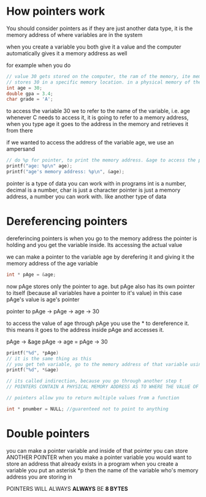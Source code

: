 # How pointers work
You should consider pointers as if they are just another data type, it is the memory address of where variables are in the system

when you create a variable you both give it a value and the computer automatically gives it a memory address as well

for example when you do
```c
// value 30 gets stored on the computer, the ram of the memory, ite memory used when running programs. uses ram to keep track
// stores 30 in a specific memory location. in a physical memory of the computer
int age = 30;
double gpa = 3.4;
char grade = 'A';
```

to access the variable 30 we to refer to the name of the variable, i.e. age
whenever C needs to access it, it is going to refer to a memory address, when you type age it goes to the address in the memory and retrieves it from there

if we wanted to access the address of the variable age, we use an ampersand

```c
// do %p for pointer, to print the memory address. &age to access the physical memory address
printf("age: %p\n" age);
printf("age's memory address: %p\n", &age);
```

pointer is a type of data you can work with in programs
int is a number, decimal is a number, char is just a character
pointer is just a memory address, a number you can work with. like another type of data

# Dereferencing pointers
dereferincing pointers is when you go to the memory address the pointer is holding and you get the variable inside. Its accessing the actual value

we can make a pointer to the variable age by derefering it and giving it the memory address of the age variable
```c
int * pAge = &age;
```

now pAge stores only the pointer to age. but pAge also has its own pointer to itself (because all variables have a pointer to it's value) in this case pAge's value is age's pointer

pointer to pAge -> pAge -> age -> 30

to access the value of age through pAge you use the * to dereference it. this means it goes to the address inside pAge and accesses it.

pAge -> &age
pAge -> age = pAge -> 30

```c
printf("%d", *pAge)
// it is the same thing as this
// you get teh variable, go to the memory address of that variable using &, then use the * to dereference it and get what it is holding 
printf("%d", *&age)

// its called indirection, because you go through another step t
// POINTERS CONTAIN A PHYSICAL MEMORY ADDRESS AS TO WHERE THE VALUE OF THE VARIABLE IS LOCATED.  

// pointers allow you to return multiple values from a function

int * pnumber = NULL; //guarenteed not to point to anything 
```
# Double pointers

you can make a pointer variable and inside of that pointer you can store ANOTHER POINTER
when you make a pointer variable you would want to store an address that already exists in a program
when you create a variable you put an asterisk *p then the name of the variable who's memory address you are storing in

POINTERS WILL ALWAYS **ALWAYS** BE **8 BYTES**